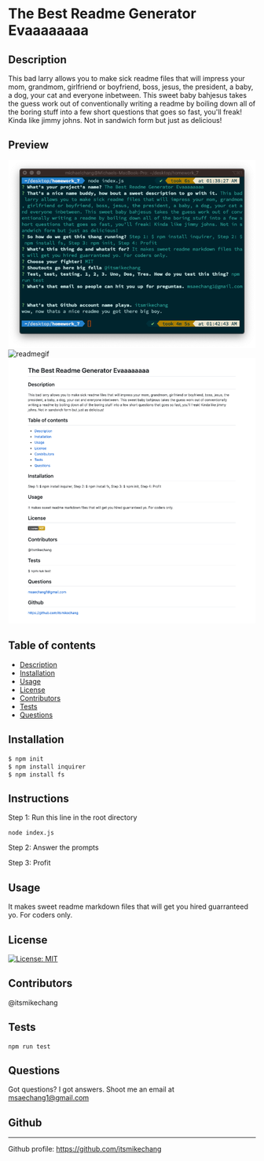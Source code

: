 # The Best Readme Generator Evaaaaaaaa

  ## Description
  This bad larry allows you to make sick readme files that will impress your mom, grandmom, girlfriend or boyfriend, boss, jesus, the president, a baby, a dog, your   cat and everyone inbetween. This sweet baby bahjesus takes the guess work out of conventionally writing a readme by boiling down all of the boring stuff into a     few short questions that goes so fast, you'll freak! Kinda like jimmy johns. Not in sandwich form but just as delicious!
  
  ## Preview
  ![readmescreenshot](/visuals/readme.png)
  ![readmegif](/visuals/readme.gif)
  ![result](/visuals/example.png)

  ## Table of contents
  * [Description](#description)
  * [Installation](#installation)
  * [Usage](#usage)
  * [License](#license)
  * [Contributors](#contributors)
  * [Tests](#tests)
  * [Questions](#questions)

  ## Installation
  
  ```
  $ npm init
  $ npm install inquirer
  $ npm install fs
  ```
  ## Instructions
  
  Step 1: Run this line in the root directory
  
  ```
  node index.js
  ```
  Step 2: Answer the prompts 
  
  Step 3: Profit
  
  ## Usage
  It makes sweet readme markdown files that will get you hired guarranteed yo. For coders only.

  ## License
  [![License: MIT](https://img.shields.io/badge/License-MIT-yellow.svg)](https://opensource.org/licenses/MIT)

  ## Contributors
  @itsmikechang

  ## Tests
  
  ```
  npm run test
  ```
  ## Questions
  Got questions? I got answers. Shoot me an email at msaechang1@gmail.com

  ## Github
  ---  
  Github profile: https://github.com/itsmikechang  

